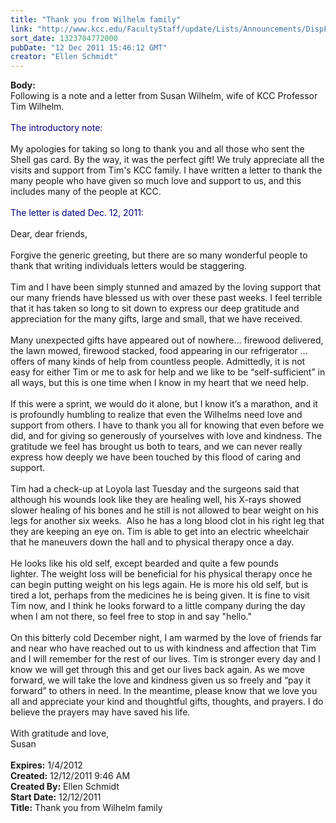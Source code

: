 ```yaml
---
title: "Thank you from Wilhelm family"
link: "http://www.kcc.edu/FacultyStaff/update/Lists/Announcements/DispForm.aspx?ID=555"
sort_date: 1323704772000
pubDate: "12 Dec 2011 15:46:12 GMT"
creator: "Ellen Schmidt"
---
```


<div><b>Body:</b> <div class=ExternalClassDC76E675AB9C458F8DDF8FDC932879B2><div>Following is a note and a letter from Susan Wilhelm, wife of KCC Professor Tim Wilhelm.</div>
<div> </div>
<div><font color="#000080">The introductory note:</font></div>
<div> </div>
<div>My apologies for taking so long to thank you and all those who sent the Shell gas card. By the way, it was the perfect gift! We truly appreciate all the visits and support from Tim's KCC family. I have written a letter to thank the many people who have given so much love and support to us, and this includes many of the people at KCC.</div>
<div> </div>
<div><font color="#000080">The letter is dated Dec. 12, 2011:</font></div>
<div> </div>
<div>Dear, dear friends,</div>
<div> </div>
<div>Forgive the generic greeting, but there are so many wonderful people to thank that writing individuals letters would be staggering. </div>
<div> </div>
<div>Tim and I have been simply stunned and amazed by the loving support that our many friends have blessed us with over these past weeks. I feel terrible that it has taken so long to sit down to express our deep gratitude and appreciation for the many gifts, large and small, that we have received.  </div>
<div> </div>
<div>Many unexpected gifts have appeared out of nowhere… firewood delivered, the lawn mowed, firewood stacked, food appearing in our refrigerator … offers of many kinds of help from countless people. Admittedly, it is not easy for either Tim or me to ask for help and we like to be “self-sufficient” in all ways, but this is one time when I know in my heart that we need help. </div>
<div> </div>
<div>If this were a sprint, we would do it alone, but I know it’s a marathon, and it is profoundly humbling to realize that even the Wilhelms need love and support from others. I have to thank you all for knowing that even before we did, and for giving so generously of yourselves with love and kindness. The gratitude we feel has brought us both to tears, and we can never really express how deeply we have been touched by this flood of caring and support.</div>
<div> </div>
<div>Tim had a check-up at Loyola last Tuesday and the surgeons said that although his wounds look like they are healing well, his X-rays showed slower healing of his bones and he still is not allowed to bear weight on his legs for another six weeks.  Also he has a long blood clot in his right leg that they are keeping an eye on. Tim is able to get into an electric wheelchair that he maneuvers down the hall and to physical therapy once a day. </div>
<div> </div>
<div>He looks like his old self, except bearded and quite a few pounds lighter. The weight loss will be beneficial for his physical therapy once he can begin putting weight on his legs again. He is more his old self, but is tired a lot, perhaps from the medicines he is being given. It is fine to visit Tim now, and I think he looks forward to a little company during the day when I am not there, so feel free to stop in and say &quot;hello.&quot;</div>
<div> </div>
<div>On this bitterly cold December night, I am warmed by the love of friends far and near who have reached out to us with kindness and affection that Tim and I will remember for the rest of our lives. Tim is stronger every day and I know we will get through this and get our lives back again. As we move forward, we will take the love and kindness given us so freely and “pay it forward” to others in need. In the meantime, please know that we love you all and appreciate your kind and thoughtful gifts, thoughts, and prayers. I do believe the prayers may have saved his life.</div>
<div> </div>
<div>With gratitude and love,</div>
<div>Susan</div>
<div> </div></div></div>
<div><b>Expires:</b> 1/4/2012</div>
<div><b>Created:</b> 12/12/2011 9:46 AM</div>
<div><b>Created By:</b> Ellen Schmidt</div>
<div><b>Start Date:</b> 12/12/2011</div>
<div><b>Title:</b> Thank you from Wilhelm family</div>
